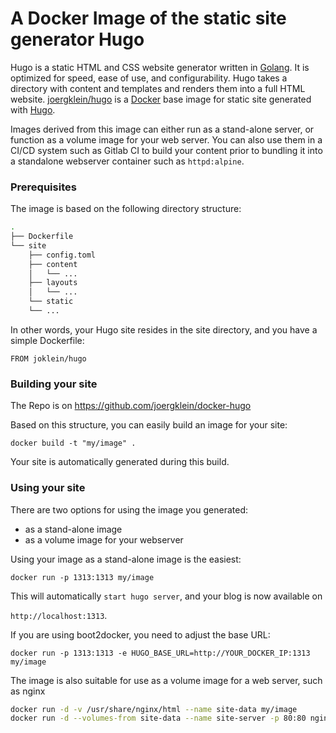 # A Docker Image of  the static site generator Hugo

Hugo is a static HTML and CSS website generator written in [Golang][1]. It is
optimized for speed, ease of use, and configurability. Hugo takes a directory
with content and templates and renders them into a full HTML website.
[joergklein/hugo][2] is a [Docker][3] base image for static site generated with
[Hugo][4].

[1]: https://golang.org
[2]: https://hub.docker.com/r/joergklein/hugo
[3]: https://docker.com
[4]: https://gohugo.io

Images derived from this image can either run as a stand-alone server, or
function as a volume image for your web server. You can also use them in a CI/CD
system such as Gitlab CI to build your content prior to bundling it into a
standalone webserver container such as `httpd:alpine`.

### Prerequisites

The image is based on the following directory structure:

```bash
.
├── Dockerfile
└── site
    ├── config.toml
    ├── content
    │   └── ...
    ├── layouts
    │   └── ...
    └── static
    └── ...
```

In other words, your Hugo site resides in the site directory, and you have a
simple Dockerfile:

`FROM joklein/hugo`

### Building your site

The Repo is on https://github.com/joergklein/docker-hugo

Based on this structure, you can easily build an image for your site:

`docker build -t "my/image" .`

Your site is automatically generated during this build.

### Using your site

There are two options for using the image you generated:

- as a stand-alone image
- as a volume image for your webserver

Using your image as a stand-alone image is the easiest:

`docker run -p 1313:1313 my/image`

This will automatically `start hugo server`, and your blog is now available on

`http://localhost:1313`.

If you are using boot2docker, you need to adjust the base URL:

`docker run -p 1313:1313 -e HUGO_BASE_URL=http://YOUR_DOCKER_IP:1313 my/image`

The image is also suitable for use as a volume image for a web server, such as nginx

```bash
docker run -d -v /usr/share/nginx/html --name site-data my/image
docker run -d --volumes-from site-data --name site-server -p 80:80 nginx
```

